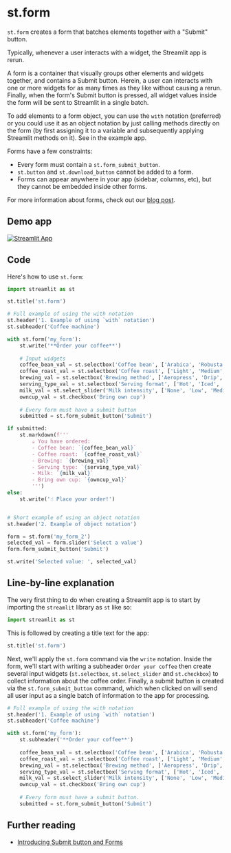 # st.form

`st.form` creates a form that batches elements together with a "Submit" button.

Typically, whenever a user interacts with a widget, the Streamlit app is rerun.

A form is a container that visually groups other elements and widgets together, and contains a Submit button. Herein, a user can interacts with one or more widgets for as many times as they like without causing a rerun. Finally, when the form's Submit button is pressed, all widget values inside the form will be sent to Streamlit in a single batch.

To add elements to a form object, you can use the `with` notation (preferred) or you could use it as an object notation by just calling methods directly on the form (by first assigning it to a variable and subsequently applying Streamlit methods on it). See in the example app.

Forms have a few constraints:
- Every form must contain a `st.form_submit_button`.
- `st.button` and `st.download_button` cannot be added to a form.
- Forms can appear anywhere in your app (sidebar, columns, etc), but they cannot be embedded inside other forms.

For more information about forms, check out our [blog post](https://blog.streamlit.io/introducing-submit-button-and-forms/).

## Demo app

[![Streamlit App](https://static.streamlit.io/badges/streamlit_badge_black_white.svg)](https://share.streamlit.io/dataprofessor/st.form/)

## Code
Here's how to use `st.form`:
```python
import streamlit as st

st.title('st.form')

# Full example of using the with notation
st.header('1. Example of using `with` notation')
st.subheader('Coffee machine')

with st.form('my_form'):
    st.write('**Order your coffee**')
    
    # Input widgets
    coffee_bean_val = st.selectbox('Coffee bean', ['Arabica', 'Robusta'])
    coffee_roast_val = st.selectbox('Coffee roast', ['Light', 'Medium', 'Dark'])
    brewing_val = st.selectbox('Brewing method', ['Aeropress', 'Drip', 'French press', 'Moka pot', 'Siphon'])
    serving_type_val = st.selectbox('Serving format', ['Hot', 'Iced', 'Frappe'])
    milk_val = st.select_slider('Milk intensity', ['None', 'Low', 'Medium', 'High'])
    owncup_val = st.checkbox('Bring own cup')
    
    # Every form must have a submit button
    submitted = st.form_submit_button('Submit')

if submitted:
    st.markdown(f'''
        ☕ You have ordered:
        - Coffee bean: `{coffee_bean_val}`
        - Coffee roast: `{coffee_roast_val}`
        - Brewing: `{brewing_val}`
        - Serving type: `{serving_type_val}`
        - Milk: `{milk_val}`
        - Bring own cup: `{owncup_val}`
        ''')
else:
    st.write('☝️ Place your order!')


# Short example of using an object notation
st.header('2. Example of object notation')

form = st.form('my_form_2')
selected_val = form.slider('Select a value')
form.form_submit_button('Submit')

st.write('Selected value: ', selected_val)
```

## Line-by-line explanation
The very first thing to do when creating a Streamlit app is to start by importing the `streamlit` library as `st` like so:
```python
import streamlit as st
```

This is followed by creating a title text for the app:
```python
st.title('st.form')
```

Next, we'll apply the `st.form` command via the `write` notation. Inside the form, we'll start with writing a subheader `Order your coffee` then create several input widgets (`st.selectbox`, `st.select_slider` and `st.checkbox`) to collect information about the coffee order. Finally, a submit button is created via the `st.form_submit_button` command, which when clicked on will send all user input as a single batch of information to the app for processing.
```python
# Full example of using the with notation
st.header('1. Example of using `with` notation')
st.subheader('Coffee machine')

with st.form('my_form'):
    st.subheader('**Order your coffee**')
    
    coffee_bean_val = st.selectbox('Coffee bean', ['Arabica', 'Robusta'])
    coffee_roast_val = st.selectbox('Coffee roast', ['Light', 'Medium', 'Dark'])
    brewing_val = st.selectbox('Brewing method', ['Aeropress', 'Drip', 'French press', 'Moka pot', 'Siphon'])
    serving_type_val = st.selectbox('Serving format', ['Hot', 'Iced', 'Frappe'])
    milk_val = st.select_slider('Milk intensity', ['None', 'Low', 'Medium', 'High'])
    owncup_val = st.checkbox('Bring own cup')
    
    # Every form must have a submit button.
    submitted = st.form_submit_button('Submit')
```

## Further reading
- [Introducing Submit button and Forms](https://blog.streamlit.io/introducing-submit-button-and-forms/)
